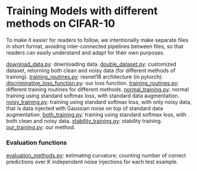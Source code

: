 # Training Models with different methods on CIFAR-10

To make it easier for readers to follow, we intentionally make separate files in short format, avoiding inter-connected pipelines between files, so that readers can easily understand and adapt for their own purposes.

[download_data.py](https://github.com/HaiVyNGUYEN/robust_noise/blob/master/cifar10/download_data.py): downloading data.
[double_dataset.py](https://github.com/HaiVyNGUYEN/robust_noise/blob/master/cifar10/double_dataset.py): customized dataset, returning both clean and noisy data (for different methods of training).
[training_routines.py](https://github.com/HaiVyNGUYEN/robust_noise/blob/master/cifar10/training_routines.py): resnet18 architecture (in pytorch).
[discriminative_loss_function.py](https://github.com/HaiVyNGUYEN/robust_noise/blob/master/cifar10/discriminative_loss_function.py): our loss function.
[training_routines.py](https://github.com/HaiVyNGUYEN/robust_noise/blob/master/cifar10/training_routines.py): different training routines for different methods.
[normal_training.py](https://github.com/HaiVyNGUYEN/robust_noise/blob/master/cifar10/normal_training.py): normal training using standard softmax loss, with standard data augmentation.
[noisy_training.py](https://github.com/HaiVyNGUYEN/robust_noise/blob/master/cifar10/noisy_training.py): training using standard softmax loss, with only noisy data, that is data injected with Gaussian noise on top of standard data augmentation.
[both_training.py](https://github.com/HaiVyNGUYEN/robust_noise/blob/master/cifar10/both_training.py): training using standard softmax loss, with both clean and noisy data.
[stability_training.py](https://github.com/HaiVyNGUYEN/robust_noise/blob/master/cifar10/stability_training.py): stability training.
[our_training.py](https://github.com/HaiVyNGUYEN/robust_noise/blob/master/cifar10/our_training.py): our method.

### Evaluation functions

[evaluation_methods.py](https://github.com/HaiVyNGUYEN/robust_noise/blob/master/cifar10/evaluation_methods.py): estimating curvature; counting number of correct predictions over K independent noise injections for each test example.




